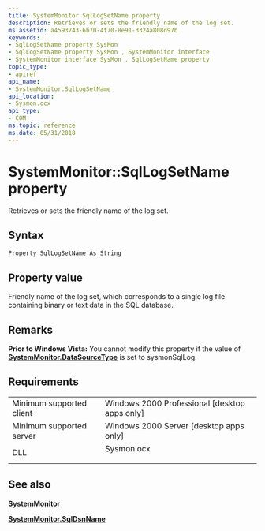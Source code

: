 ```yaml
---
title: SystemMonitor SqlLogSetName property
description: Retrieves or sets the friendly name of the log set.
ms.assetid: a4593743-6b70-4f70-8e91-3324a808d97b
keywords:
- SqlLogSetName property SysMon
- SqlLogSetName property SysMon , SystemMonitor interface
- SystemMonitor interface SysMon , SqlLogSetName property
topic_type:
- apiref
api_name:
- SystemMonitor.SqlLogSetName
api_location:
- Sysmon.ocx
api_type:
- COM
ms.topic: reference
ms.date: 05/31/2018
---
```


# SystemMonitor::SqlLogSetName property

Retrieves or sets the friendly name of the log set.

## Syntax


```VB
Property SqlLogSetName As String
```



## Property value

Friendly name of the log set, which corresponds to a single log file containing binary or text data in the SQL database.

## Remarks

**Prior to Windows Vista:** You cannot modify this property if the value of [**SystemMonitor.DataSourceType**](systemmonitor-datasourcetype.md) is set to sysmonSqlLog.

## Requirements



|                                     |                                                                                       |
|-------------------------------------|---------------------------------------------------------------------------------------|
| Minimum supported client<br/> | Windows 2000 Professional \[desktop apps only\]<br/>                            |
| Minimum supported server<br/> | Windows 2000 Server \[desktop apps only\]<br/>                                  |
| DLL<br/>                      | <dl> <dt>Sysmon.ocx</dt> </dl> |



## See also

<dl> <dt>

[**SystemMonitor**](systemmonitor.md)
</dt> <dt>

[**SystemMonitor.SqlDsnName**](systemmonitor-sqllogsetname.md)
</dt> </dl>

 

 





